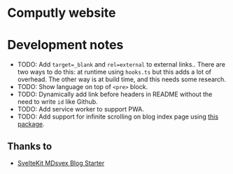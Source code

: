 # Computly website

# Development notes

- TODO: Add `target=_blank` and `rel=external` to external links..
  There are two ways to do this: at runtime using `hooks.ts` but this adds a lot of overhead.
  The other way is at build time, and this needs some research.
- TODO: Show language on top of `<pre>` block.
- TODO: Dynamically add link before headers in README without the need to write `id` like Github.
- TODO: Add service worker to support PWA.
- TODO: Add support for infinite scrolling on blog index page using [this package](https://github.com/skayo/svelte-infinite-loading).

## Thanks to

- [SvelteKit MDsvex Blog Starter](https://github.com/rodneylab/sveltekit-blog-mdx)
